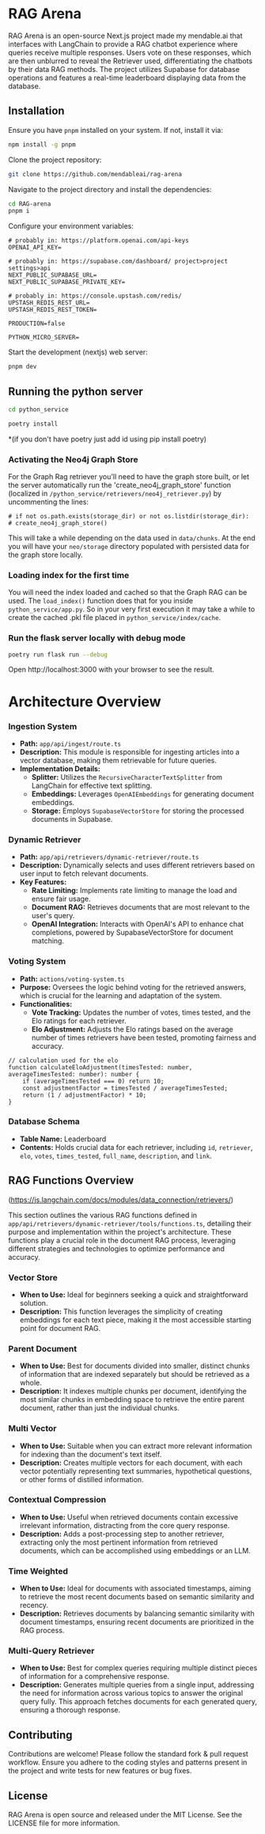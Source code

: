 # RAG Arena

RAG Arena is an open-source Next.js project made my mendable.ai that interfaces with LangChain to provide a RAG chatbot experience where queries receive multiple responses. Users vote on these responses, which are then unblurred to reveal the Retriever used, differentiating the chatbots by their data RAG methods. The project utilizes Supabase for database operations and features a real-time leaderboard displaying data from the database.

## Installation

Ensure you have `pnpm` installed on your system. If not, install it via:

```bash
npm install -g pnpm
```

Clone the project repository:

```bash
git clone https://github.com/mendableai/rag-arena
```

Navigate to the project directory and install the dependencies:

```bash
cd RAG-arena
pnpm i
```

Configure your environment variables:

```
# probably in: https://platform.openai.com/api-keys
OPENAI_API_KEY=

# probably in: https://supabase.com/dashboard/ project>project settings>api
NEXT_PUBLIC_SUPABASE_URL=
NEXT_PUBLIC_SUPABASE_PRIVATE_KEY=

# probably in: https://console.upstash.com/redis/
UPSTASH_REDIS_REST_URL=
UPSTASH_REDIS_REST_TOKEN=

PRODUCTION=false

PYTHON_MICRO_SERVER=
```

Start the development (nextjs) web server:

```bash
pnpm dev
```

## Running the python server

```bash
cd python_service
```
```bash
poetry install
```
*(if you don't have poetry just add id using pip install poetry)

### Activating the Neo4j Graph Store
For the Graph Rag retriever you'll need to have the graph store built, or let the server automatically run the 'create_neo4j_graph_store' function (localized in `/python_service/retrievers/neo4j_retriever.py`) by uncommenting the lines:

```
# if not os.path.exists(storage_dir) or not os.listdir(storage_dir):
# create_neo4j_graph_store()
```
This will take a while depending on the data used in `data/chunks`. At the end you will have your `neo/storage` directory populated with persisted data for the graph store locally.

### Loading index for the first time

You will need the index loaded and cached so that the Graph RAG can be used. The `load_index()` function does that for you inside `python_service/app.py`. So in your very first execution it may take a while to create the cached .pkl file placed in `python_service/index/cache`.

### Run the flask server locally with debug mode
```bash
poetry run flask run --debug
```
Open http://localhost:3000 with your browser to see the result.

# Architecture Overview

### Ingestion System

- **Path:** `app/api/ingest/route.ts`
- **Description:** This module is responsible for ingesting articles into a vector database, making them retrievable for future queries.
- **Implementation Details:**
  - **Splitter:** Utilizes the `RecursiveCharacterTextSplitter` from LangChain for effective text splitting.
  - **Embeddings:** Leverages `OpenAIEmbeddings` for generating document embeddings.
  - **Storage:** Employs `SupabaseVectorStore` for storing the processed documents in Supabase.

### Dynamic Retriever

- **Path:** `app/api/retrievers/dynamic-retriever/route.ts`
- **Description:** Dynamically selects and uses different retrievers based on user input to fetch relevant documents.
- **Key Features:**
  - **Rate Limiting:** Implements rate limiting to manage the load and ensure fair usage.
  - **Document RAG:** Retrieves documents that are most relevant to the user's query.
  - **OpenAI Integration:** Interacts with OpenAI's API to enhance chat completions, powered by SupabaseVectorStore for document matching.

### Voting System

- **Path:** `actions/voting-system.ts`
- **Purpose:** Oversees the logic behind voting for the retrieved answers, which is crucial for the learning and adaptation of the system.
- **Functionalities:**
  - **Vote Tracking:** Updates the number of votes, times tested, and the Elo ratings for each retriever.
  - **Elo Adjustment:** Adjusts the Elo ratings based on the average number of times retrievers have been tested, promoting fairness and accuracy.

```
// calculation used for the elo
function calculateEloAdjustment(timesTested: number, averageTimesTested: number): number {
    if (averageTimesTested === 0) return 10;
    const adjustmentFactor = timesTested / averageTimesTested;
    return (1 / adjustmentFactor) * 10;
}
```

### Database Schema

- **Table Name:** Leaderboard
- **Contents:** Holds crucial data for each retriever, including `id`, `retriever`, `elo`, `votes`, `times_tested`, `full_name`, `description`, and `link`.

## RAG Functions Overview

(https://js.langchain.com/docs/modules/data_connection/retrievers/)

This section outlines the various RAG functions defined in `app/api/retrievers/dynamic-retriever/tools/functions.ts`, detailing their purpose and implementation within the project's architecture. These functions play a crucial role in the document RAG process, leveraging different strategies and technologies to optimize performance and accuracy.

### Vector Store

- **When to Use:** Ideal for beginners seeking a quick and straightforward solution.
- **Description:** This function leverages the simplicity of creating embeddings for each text piece, making it the most accessible starting point for document RAG.

### Parent Document

- **When to Use:** Best for documents divided into smaller, distinct chunks of information that are indexed separately but should be retrieved as a whole.
- **Description:** It indexes multiple chunks per document, identifying the most similar chunks in embedding space to retrieve the entire parent document, rather than just the individual chunks.

### Multi Vector

- **When to Use:** Suitable when you can extract more relevant information for indexing than the document's text itself.
- **Description:** Creates multiple vectors for each document, with each vector potentially representing text summaries, hypothetical questions, or other forms of distilled information.

### Contextual Compression

- **When to Use:** Useful when retrieved documents contain excessive irrelevant information, distracting from the core query response.
- **Description:** Adds a post-processing step to another retriever, extracting only the most pertinent information from retrieved documents, which can be accomplished using embeddings or an LLM.

### Time Weighted

- **When to Use:** Ideal for documents with associated timestamps, aiming to retrieve the most recent documents based on semantic similarity and recency.
- **Description:** Retrieves documents by balancing semantic similarity with document timestamps, ensuring recent documents are prioritized in the RAG process.

### Multi-Query Retriever

- **When to Use:** Best for complex queries requiring multiple distinct pieces of information for a comprehensive response.
- **Description:** Generates multiple queries from a single input, addressing the need for information across various topics to answer the original query fully. This approach fetches documents for each generated query, ensuring a thorough response.

## Contributing

Contributions are welcome! Please follow the standard fork & pull request workflow. Ensure you adhere to the coding styles and patterns present in the project and write tests for new features or bug fixes.

## License

RAG Arena is open source and released under the MIT License. See the LICENSE file for more information.
